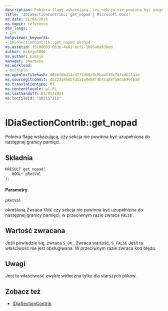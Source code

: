```yaml
---
description: Pobiera flagę wskazującą, czy sekcja nie powinna być uzupełniona do następnej granicy pamięci.
title: 'IDiaSectionContrib:: get_nopad | Microsoft Docs'
ms.date: 11/04/2016
ms.topic: reference
dev_langs:
- C++
helpviewer_keywords:
- IDiaSectionContrib::get_nopad method
ms.assetid: f5c08603-0b3e-4e81-acf1-1b95a6a83bed
author: mikejo5000
ms.author: mikejo
manager: jmartens
ms.workload:
- multiple
ms.openlocfilehash: 48bbfdbd14cd7f2d00a9c0ba4530c78fed62141d
ms.sourcegitcommit: 4b323a8a8bfd1a1a9e84f4b4ca88fa8da690f656
ms.translationtype: MT
ms.contentlocale: pl-PL
ms.lasthandoff: 03/05/2021
ms.locfileid: "102157211"
---
```

# <a name="idiasectioncontribget_nopad"></a>IDiaSectionContrib::get_nopad
Pobiera flagę wskazującą, czy sekcja nie powinna być uzupełniona do następnej granicy pamięci.

## <a name="syntax"></a>Składnia

```C++
HRESULT get_nopad(
   BOOL* pRetVal
};
```

#### <a name="parameters"></a>Parametry
 `pRetVal`

określoną Zwraca `TRUE` czy sekcja nie powinna być uzupełniona do następnej granicy pamięci; w przeciwnym razie zwraca `FALSE` .

## <a name="return-value"></a>Wartość zwracana
 Jeśli powiedzie się, zwraca `S_OK` . Zwraca wartość, `S_FALSE` Jeśli ta właściwość nie jest obsługiwana. W przeciwnym razie zwraca kod błędu.

## <a name="remarks"></a>Uwagi
 Jest to właściwość zwykle widoczna tylko dla starszych plików.

## <a name="see-also"></a>Zobacz też
- [IDiaSectionContrib](../../debugger/debug-interface-access/idiasectioncontrib.md)
